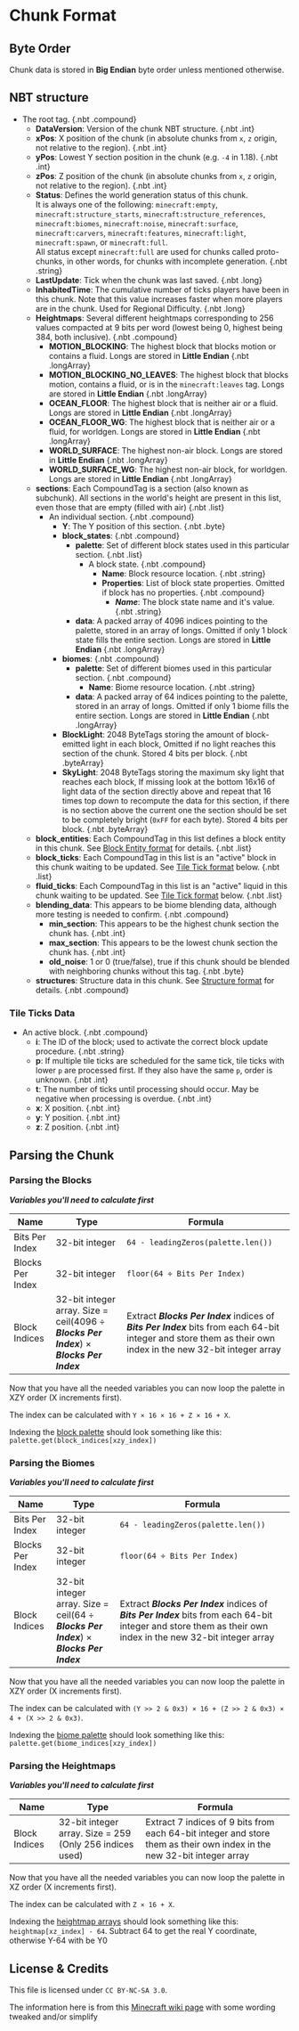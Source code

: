 # Chunk Format

## Byte Order

Chunk data is stored in **Big Endian** byte order unless mentioned otherwise.

## NBT structure

<div id="treeview">

* The root tag. {.nbt .compound}
    * **DataVersion**: Version of the chunk NBT structure. {.nbt .int}
    * **xPos**: X position of the chunk (in absolute chunks from `x`, `z` origin, not relative to the region). {.nbt .int}
    * **yPos**: Lowest Y section position in the chunk (e.g. `-4` in 1.18). {.nbt .int}
    * **zPos**: Z position of the chunk (in absolute chunks from `x`, `z` origin, not relative to the region). {.nbt .int}
    * **Status**: Defines the world generation status of this chunk. <br>It is always one of the following: `minecraft:empty`, `minecraft:structure_starts`, `minecraft:structure_references`, `minecraft:biomes`, `minecraft:noise`, `minecraft:surface`, `minecraft:carvers`, `minecraft:features`, `minecraft:light`, `minecraft:spawn`, or `minecraft:full`. <br>All status except `minecraft:full` are used for chunks called proto-chunks, in other words, for chunks with incomplete generation. {.nbt .string}
    * **LastUpdate**: Tick when the chunk was last saved. {.nbt .long}
    * **InhabitedTime**: The cumulative number of ticks players have been in this chunk. Note that this value increases faster when more players are in the chunk. Used for Regional Difficulty. {.nbt .long}
    * <a id="heightmaps-data"></a>**Heightmaps**: Several different heightmaps corresponding to 256 values compacted at 9 bits per word (lowest being 0, highest being 384, both inclusive). {.nbt .compound}
        * **MOTION_BLOCKING**: The highest block that blocks motion or contains a fluid. Longs are stored in **Little Endian** {.nbt .longArray}
        * **MOTION_BLOCKING_NO_LEAVES**: The highest block that blocks motion, contains a fluid, or is in the `minecraft:leaves` tag. Longs are stored in **Little Endian** {.nbt .longArray}
        * **OCEAN_FLOOR**: The highest block that is neither air or a fluid. Longs are stored in **Little Endian** {.nbt .longArray}
        * **OCEAN_FLOOR_WG**: The highest block that is neither air or a fluid, for worldgen. Longs are stored in **Little Endian** {.nbt .longArray}
        * **WORLD_SURFACE**: The highest non-air block. Longs are stored in **Little Endian** {.nbt .longArray}
        * **WORLD_SURFACE_WG**: The highest non-air block, for worldgen. Longs are stored in **Little Endian** {.nbt .longArray}
    * **sections**: Each CompoundTag is a section (also known as subchunk). All sections in the world's height are present in this list, even those that are empty (filled with air) {.nbt .list}
        * An individual section. {.nbt .compound}
            * **Y**: The Y position of this section. {.nbt .byte}
            * **block_states**: {.nbt .compound}
                * <a id="block-palette"></a>**palette**: Set of different block states used in this particular section. {.nbt .list}
                    * A block state. {.nbt .compound}
                        * **Name**: Block resource location. {.nbt .string}
                        * **Properties**: List of block state properties. Omitted if block has no properties. {.nbt .compound}
                            * ***Name***: The block state name and it's value. {.nbt .string}
                * <a id="block-indices"></a>**data**: A packed array of 4096 indices pointing to the palette, stored in an array of longs. Omitted if only 1 block state fills the entire section. Longs are stored in **Little Endian** {.nbt .longArray}
            * **biomes**: {.nbt .compound}
                * <a id="biome-palette"></a>**palette**: Set of different biomes used in this particular section. {.nbt .compound}
                    * **Name**: Biome resource location. {.nbt .string}
                * <a id="biome-indices"></a>**data**: A packed array of 64 indices pointing to the palette, stored in an array of longs. Omitted if only 1 biome fills the entire section. Longs are stored in **Little Endian** {.nbt .longArray}
            * **BlockLight**: 2048 ByteTags storing the amount of block-emitted light in each block, Omitted if no light reaches this section of the chunk. Stored 4 bits per block. {.nbt .byteArray}
            * **SkyLight**: 2048 ByteTags storing the maximum sky light that reaches each block, If missing look at the bottom 16x16 of light data of the section directly above and repeat that 16 times top down to recompute the data for this section, if there is no section above the current one the section should be set to be completely bright (`0xFF` for each byte). Stored 4 bits per block. {.nbt .byteArray}
    * **block_entities**: Each CompoundTag in this list defines a block entity in this chunk. See [Block Entity format](https://minecraft.wiki/w/Chunk_format#Block_entity_format) for details. {.nbt .list}
    * **block_ticks**: Each CompoundTag in this list is an "active" block in this chunk waiting to be updated. See [Tile Tick format](#tile-ticks-data) below. {.nbt .list}
    * **fluid_ticks**: Each CompoundTag in this list is an "active" liquid in this chunk waiting to be updated. See [Tile Tick format](#tile-ticks-data) below. {.nbt .list}
    * **blending_data**: This appears to be biome blending data, although more testing is needed to confirm. {.nbt .compound}
        * **min_section**: This appears to be the highest chunk section the chunk has. {.nbt .int}
        * **max_section**: This appears to be the lowest chunk section the chunk has. {.nbt .int}
        * **old_noise**: 1 or 0 (true/false), true if this chunk should be blended with neighboring chunks without this tag. {.nbt .byte}
    * **structures**: Structure data in this chunk. See [Structure format](https://minecraft.wiki/w/Chunk_format#NBT_structure) for details. {.nbt .compound}

</div>

### Tile Ticks Data

<div id="treeview">

* An active block. {.nbt .compound}
    * **i**: The ID of the block; used to activate the correct block update procedure. {.nbt .string}
    * **p**: If multiple tile ticks are scheduled for the same tick, tile ticks with lower `p` are processed first. If they also have the same `p`, order is unknown. {.nbt .int}
    * **t**: The number of ticks until processing should occur. May be negative when processing is overdue. {.nbt .int}
    * **x**: X position. {.nbt .int}
    * **y**: Y position. {.nbt .int}
    * **z**: Z position. {.nbt .int}

</div>

## Parsing the Chunk

### Parsing the Blocks

***Variables you'll need to calculate first***

| Name | Type | Formula |
|------|------|---------|
| Bits Per Index | 32-bit integer | `64 - leadingZeros(palette.len())` |
| Blocks Per Index | 32-bit integer | `floor(64 ÷ Bits Per Index)` |
| Block Indices | 32-bit integer array. Size = ceil(4096 ÷ ***Blocks Per Index***) × ***Blocks Per Index*** | Extract ***Blocks Per Index*** indices of ***Bits Per Index*** bits from each 64-bit integer and store them as their own index in the new 32-bit integer array |

Now that you have all the needed variables you can now loop the palette in XZY order (X increments first).

The index can be calculated with `Y × 16 × 16 + Z × 16 + X`.

Indexing the [block palette](#block-palette) should look something like this: `palette.get(block_indices[xzy_index])`

### Parsing the Biomes

***Variables you'll need to calculate first***

| Name | Type | Formula |
|------|------|---------|
| Bits Per Index | 32-bit integer | `64 - leadingZeros(palette.len())` |
| Blocks Per Index | 32-bit integer | `floor(64 ÷ Bits Per Index)` |
| Block Indices | 32-bit integer array. Size = ceil(64 ÷ ***Blocks Per Index***) × ***Blocks Per Index*** | Extract ***Blocks Per Index*** indices of ***Bits Per Index*** bits from each 64-bit integer and store them as their own index in the new 32-bit integer array |

Now that you have all the needed variables you can now loop the palette in XZY order (X increments first).

The index can be calculated with `(Y >> 2 & 0x3) × 16 + (Z >> 2 & 0x3) × 4 + (X >> 2 & 0x3)`.

Indexing the [biome palette](#biome-palette) should look something like this: `palette.get(biome_indices[xzy_index])`

### Parsing the Heightmaps

***Variables you'll need to calculate first***

| Name | Type | Formula |
|------|------|---------|
| Block Indices | 32-bit integer array. Size = 259 (Only 256 indices used) | Extract 7 indices of 9 bits from each 64-bit integer and store them as their own index in the new 32-bit integer array |

Now that you have all the needed variables you can now loop the palette in XZ order (X increments first).

The index can be calculated with `Z × 16 + X`.

Indexing the [heightmap arrays](#heightmaps-data) should look something like this: `heightmap[xz_index] - 64`. Subtract 64 to get the real Y coordinate, otherwise Y-64 with be Y0

## License & Credits

This file is licensed under `CC BY-NC-SA 3.0`.

The information here is from this [Minecraft wiki page](https://minecraft.wiki/w/Chunk_format) with some wording tweaked and/or simplify
